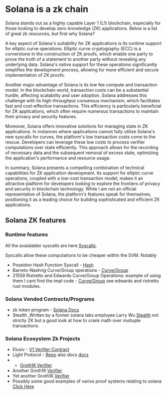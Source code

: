 # Solana is a zk chain
Solana stands out as a highly capable Layer 1 (L1) blockchain, especially for those looking to develop zero-knowledge (ZK) applications. Below is a list of great zk resources, but first why Solana?

A key aspect of Solana's suitability for ZK applications is its runtime support for elliptic curve operations. Elliptic curve cryptography (ECC) is a cornerstone in the construction of ZK proofs, which enable one party to prove the truth of a statement to another party without revealing any underlying data. Solana's native support for these operations significantly simplifies the development process, allowing for more efficient and secure implementation of ZK proofs.

Another major advantage of Solana is its low fee compute and transaction model. In the blockchain world, transaction costs can be a substantial hurdle, affecting scalability and user adoption. Solana addresses this challenge with its high-throughput consensus mechanism, which facilitates fast and cost-effective transactions. This efficiency is particularly beneficial for ZK applications, which often require numerous transactions to maintain their privacy and security features.

Moreover, Solana offers innovative solutions for managing state in ZK applications. In instances where applications cannot fully utilize Solana's new syscalls for curves, the platform's low transaction costs come to the rescue. Developers can leverage these low costs to process verifier computations over state efficiently. This approach allows for the recording of necessary data and the subsequent removal of excess state, optimizing the application's performance and resource usage.

In summary, Solana presents a compelling combination of technical capabilities for ZK application development. Its support for elliptic curve operations, coupled with a low-cost transaction model, makes it an attractive platform for developers looking to explore the frontiers of privacy and security in blockchain technology. While I am not an official representative of Solana, the platform's features speak for themselves, positioning it as a leading choice for building sophisticated and efficient ZK applications.

## Solana ZK features

### Runtime features
All the avaialabler syscalls are here [Syscalls](https://github.com/solana-labs/solana/blob/501458a7daa023eb2c64a18d54ad618d4305af68/sdk/program/src/syscalls/definitions.rs#L65).

Syscalls allow these computations to be cheaper within the SVM.
Notably
* Poseidon Hash Function Syscall - [Hash](https://github.com/solana-labs/solana/blob/501458a7daa023eb2c64a18d54ad618d4305af68/sdk/program/src/poseidon.rs#L170)
* Barreto-Naehrig Curve/Group operations - [Curve/Group](https://github.com/solana-labs/solana/blob/501458a7daa023eb2c64a18d54ad618d4305af68/sdk/program/src/alt_bn128/mod.rs)
* 21559 Ristretto and Edwards Curve/Group Operations: example of using them I cant find the impl code  - [Curve/Group](https://github.com/solana-labs/solana/tree/501458a7daa023eb2c64a18d54ad618d4305af68/zk-token-sdk/src/curve25519) see edwards and ristretto rust modules.


### Solana Vended Contracts/Programs  

* zk token program - [Solana Docs](https://docs.solana.com/developing/runtime-facilities/zk-token-proof)
* Stealth ,Written by a former solana labs employee Larry Wu [Stealth](https://github.com/metaplex-foundation/metaplex-incubating-programs/tree/main/stealth) not strictly ZK but a good look at how to crank math over multuple transactions.

### Solana Ecosystem Zk Projects
* Elusiv - [V1 Verifier Contract](https://github.com/elusiv-privacy/elusiv/blob/master/elusiv/src/instruction.rs) 
* Light Protocol - [Repo](https://github.com/Lightprotocol/light-protocol) also docs [docs](https://docs.lightprotocol.com/core-concepts/lifecycle-of-a-light-transaction)
* * [Groth16 Verifier ](https://github.com/Lightprotocol/groth16-solana)
* Another Groth16 [Verifier ](https://github.com/aneopsy/groth16-sol-verifier/blob/main/README.md)
* Yet another Groth16 [Verifier](https://github.com/zkLinkProtocol/groth16-sol-verifier)
* Possibly some good examples of varios proof systems relating to solana [Click Here](https://github.com/umi-ag/sion/tree/alpha/crates-solana)

